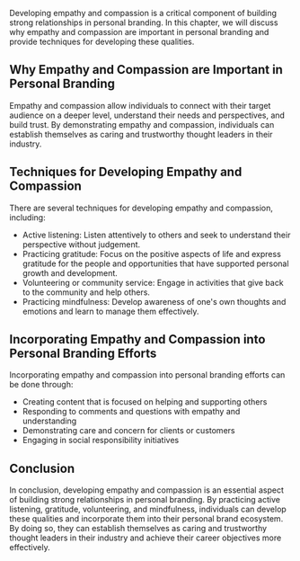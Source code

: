 
Developing empathy and compassion is a critical component of building strong relationships in personal branding. In this chapter, we will discuss why empathy and compassion are important in personal branding and provide techniques for developing these qualities.

Why Empathy and Compassion are Important in Personal Branding
-------------------------------------------------------------

Empathy and compassion allow individuals to connect with their target audience on a deeper level, understand their needs and perspectives, and build trust. By demonstrating empathy and compassion, individuals can establish themselves as caring and trustworthy thought leaders in their industry.

Techniques for Developing Empathy and Compassion
------------------------------------------------

There are several techniques for developing empathy and compassion, including:

* Active listening: Listen attentively to others and seek to understand their perspective without judgement.
* Practicing gratitude: Focus on the positive aspects of life and express gratitude for the people and opportunities that have supported personal growth and development.
* Volunteering or community service: Engage in activities that give back to the community and help others.
* Practicing mindfulness: Develop awareness of one's own thoughts and emotions and learn to manage them effectively.

Incorporating Empathy and Compassion into Personal Branding Efforts
-------------------------------------------------------------------

Incorporating empathy and compassion into personal branding efforts can be done through:

* Creating content that is focused on helping and supporting others
* Responding to comments and questions with empathy and understanding
* Demonstrating care and concern for clients or customers
* Engaging in social responsibility initiatives

Conclusion
----------

In conclusion, developing empathy and compassion is an essential aspect of building strong relationships in personal branding. By practicing active listening, gratitude, volunteering, and mindfulness, individuals can develop these qualities and incorporate them into their personal brand ecosystem. By doing so, they can establish themselves as caring and trustworthy thought leaders in their industry and achieve their career objectives more effectively.
